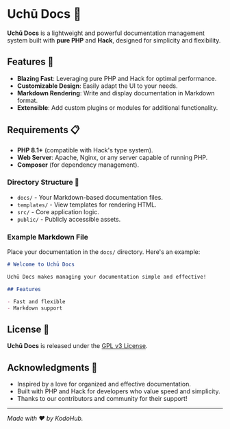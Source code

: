 # Uchū Docs 🚀

**Uchū Docs** is a lightweight and powerful documentation management system built with **pure PHP** and **Hack**, designed for simplicity and flexibility.

## Features 🌟

- **Blazing Fast**: Leveraging pure PHP and Hack for optimal performance.
- **Customizable Design**: Easily adapt the UI to your needs.
- **Markdown Rendering**: Write and display documentation in Markdown format.
- **Extensible**: Add custom plugins or modules for additional functionality.

## Requirements 📋

- **PHP 8.1+** (compatible with Hack's type system).
- **Web Server**: Apache, Nginx, or any server capable of running PHP.
- **Composer** (for dependency management).

### Directory Structure 📂

- `docs/` - Your Markdown-based documentation files.
- `templates/` - View templates for rendering HTML.
- `src/` - Core application logic.
- `public/` - Publicly accessible assets.

### Example Markdown File

Place your documentation in the `docs/` directory. Here's an example:

```markdown
# Welcome to Uchū Docs

Uchū Docs makes managing your documentation simple and effective!

## Features

- Fast and flexible
- Markdown support
```

## License 📜

**Uchū Docs** is released under the [GPL v3 License](LICENSE).

## Acknowledgments 💬

- Inspired by a love for organized and effective documentation.
- Built with PHP and Hack for developers who value speed and simplicity.
- Thanks to our contributors and community for their support!

-----

*Made with ❤️ by KodoHub.*
